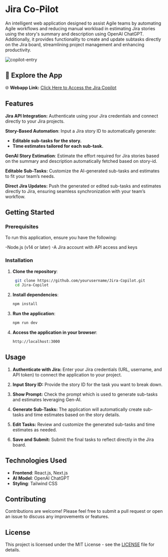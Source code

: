 # Jira Co-Pilot

An intelligent web application designed to assist Agile teams by automating Agile workflows and reducing manual workload in estimating Jira stories using the story's summary and description using OpenAI ChatGPT. Additionally, it provides functionality to create and update subtasks directly on the Jira board, streamlining project management and enhancing productivity.

![copilot-entry](https://github.com/user-attachments/assets/0a7ded69-def6-42c7-b89b-882692f79559)


## 🚀 Explore the App

🌐 **Webapp Link:** [Click Here to Access the Jira Copilot](https://jira-copilot.vercel.app)

## Features

**Jira API Integration:** Authenticate using your Jira credentials and connect directly to your Jira projects.

**Story-Based Automation**: Input a Jira story ID to automatically generate:
- **Editable sub-tasks for the story.**
- **Time estimates tailored for each sub-task.**

**GenAI Story Estimation**: Estimate the effort required for Jira stories based on the summary and description automatically fetched based on story-id.

**Editable Sub-Tasks:** Customize the AI-generated sub-tasks and estimates to fit your team’s needs.

**Direct Jira Updates:** Push the generated or edited sub-tasks and estimates directly to Jira, ensuring seamless synchronization with your team’s workflow.

## Getting Started

### Prerequisites
To run this application, ensure you have the following:

-Node.js (v14 or later)
-A Jira account with API access and keys

### Installation

1. **Clone the repository**:

   ```bash
    git clone https://github.com/yourusername/Jira-Copilot.git
    cd Jira-Copilot
   ```

2. **Install dependencies**:

   ```bash
   npm install
   ```

3. **Run the application**:

   ```bash
   npm run dev
   ```

4. **Access the application in your browser**:

   ```bash
   http://localhost:3000
   ```
## Usage

1. **Authenticate with Jira:**
Enter your Jira credentials (URL, username, and API token) to connect the application to your project.

2. **Input Story ID:**
Provide the story ID for the task you want to break down.

3. **Show Prompt:**
Check the prompt which is used to generate sub-tasks and estimates leveraging Gen-AI.

4. **Generate Sub-Tasks:**
The application will automatically create sub-tasks and time estimates based on the story details.

5. **Edit Tasks:**
Review and customize the generated sub-tasks and time estimates as needed.

6. **Save and Submit:**
Submit the final tasks to reflect directly in the Jira board.

## Technologies Used
- **Frontend**: React.js, Next.js
- **AI Model**: OpenAI ChatGPT
- **Styling**: Tailwind CSS

## Contributing

Contributions are welcome! Please feel free to submit a pull request or open an issue to discuss any improvements or features.

## License

This project is licensed under the MIT License - see the [LICENSE](LICENSE) file for details.
